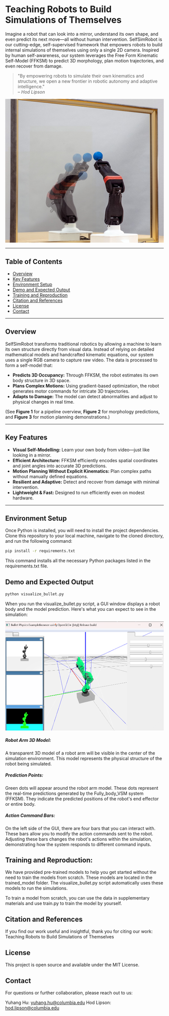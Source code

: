 # Teaching Robots to Build Simulations of Themselves

Imagine a robot that can look into a mirror, understand its own shape, and even predict its next move—all without human intervention. SelfSimRobot is our cutting-edge, self-supervised framework that empowers robots to build internal simulations of themselves using only a single 2D camera. Inspired by human self-awareness, our system leverages the Free Form Kinematic Self-Model (FFKSM) to predict 3D morphology, plan motion trajectories, and even recover from damage.

> "By empowering robots to simulate their own kinematics and structure, we open a new frontier in robotic autonomy and adaptive intelligence."  
> – *Hod Lipson*

![image](data/robot3.jpeg)

---

## Table of Contents

- [Overview](#overview)
- [Key Features](#key-features)
- [Environment Setup](#environment-setup)
- [Demo and Expected Output](#demo-and-expected-output)
- [Training and Reproduction](#training-and-reproduction)
- [Citation and References](#citation-and-references)
- [License](#license)
- [Contact](#contact)
---
## Overview

SelfSimRobot transforms traditional robotics by allowing a machine to learn its own structure directly from visual data. Instead of relying on detailed mathematical models and handcrafted kinematic equations, our system uses a single RGB camera to capture raw video. The data is processed to form a self-model that:
- **Predicts 3D Occupancy:** Through FFKSM, the robot estimates its own body structure in 3D space.
- **Plans Complex Motions:** Using gradient-based optimization, the robot generates motor commands for intricate 3D trajectories.
- **Adapts to Damage:** The model can detect abnormalities and adjust to physical changes in real time.

(See **Figure 1** for a pipeline overview, **Figure 2** for morphology predictions, and **Figure 3** for motion planning demonstrations.)

---

## Key Features

- **Visual Self-Modelling:** Learn your own body from video—just like looking in a mirror.
- **Efficient Architecture:** FFKSM efficiently encodes spatial coordinates and joint angles into accurate 3D predictions.
- **Motion Planning Without Explicit Kinematics:** Plan complex paths without manually defined equations.
- **Resilient and Adaptive:** Detect and recover from damage with minimal intervention.
- **Lightweight & Fast:** Designed to run efficiently even on modest hardware.

---

## Environment Setup

Once Python is installed, you will need to install the project dependencies. Clone this repository to your local machine, navigate to the cloned directory, and run the following command:

```bash
pip install -r requirements.txt
```

This command installs all the necessary Python packages listed in the requirements.txt file.


## Demo and Expected Output

```bash
python visualize_bullet.py
```

When you run the visualize_bullet.py script, a GUI window displays a robot body and the model prediction. Here's what you can expect to see in the simulation:

![image](data/sim_robot1.png)

##### Robot Arm 3D Model:
A transparent 3D model of a robot arm will be visible in the center of the simulation environment. This model represents the physical structure of the robot being simulated.

##### Prediction Points: 
Green dots will appear around the robot arm model. These dots represent the real-time predictions generated by the Fully_body_VSM system (FFKSM). They indicate the predicted positions of the robot's end effector or entire body.

##### Action Command Bars:
On the left side of the GUI, there are four bars that you can interact with. These bars allow you to modify the action commands sent to the robot. Adjusting these bars changes the robot's actions within the simulation, demonstrating how the system responds to different command inputs.

## Training and Reproduction:
We have provided pre-trained models to help you get started without the need to train the models from scratch. These models are located in the trained_model folder. The visualize_bullet.py script automatically uses these models to run the simulations.

To train a model from scratch, you can use the data in supplementary materials and use train.py to train the model by yourself.

## Citation and References
If you find our work useful and insightful, thank you for citing our work:
Teaching Robots to Build Simulations of Themselves


## License
This project is open source and available under the MIT License.

## Contact
For questions or further collaboration, please reach out to us:

Yuhang Hu: yuhang.hu@columbia.edu
Hod Lipson: hod.lipson@columbia.edu